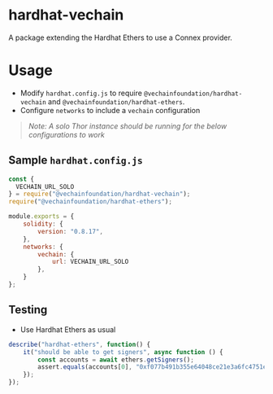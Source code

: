 # hardhat-vechain
A package extending the Hardhat Ethers to use a Connex provider.

# Usage
- Modify `hardhat.config.js` to require `@vechainfoundation/hardhat-vechain` and `@vechainfoundation/hardhat-ethers`.
- Configure `networks` to include a `vechain` configuration
> *Note: A solo Thor instance should be running for the below configurations to work*

## Sample `hardhat.config.js`
```js
const {
  VECHAIN_URL_SOLO
} = require("@vechainfoundation/hardhat-vechain");
require("@vechainfoundation/hardhat-ethers");

module.exports = {
    solidity: {
        version: "0.8.17",
    },
    networks: {
        vechain: {
            url: VECHAIN_URL_SOLO
        },
    }
};
```

## Testing
- Use Hardhat Ethers as usual
```js
describe("hardhat-ethers", function() {
    it("should be able to get signers", async function () {
        const accounts = await ethers.getSigners();
        assert.equals(accounts[0], "0xf077b491b355e64048ce21e3a6fc4751eeea77fa");
    });
});
```